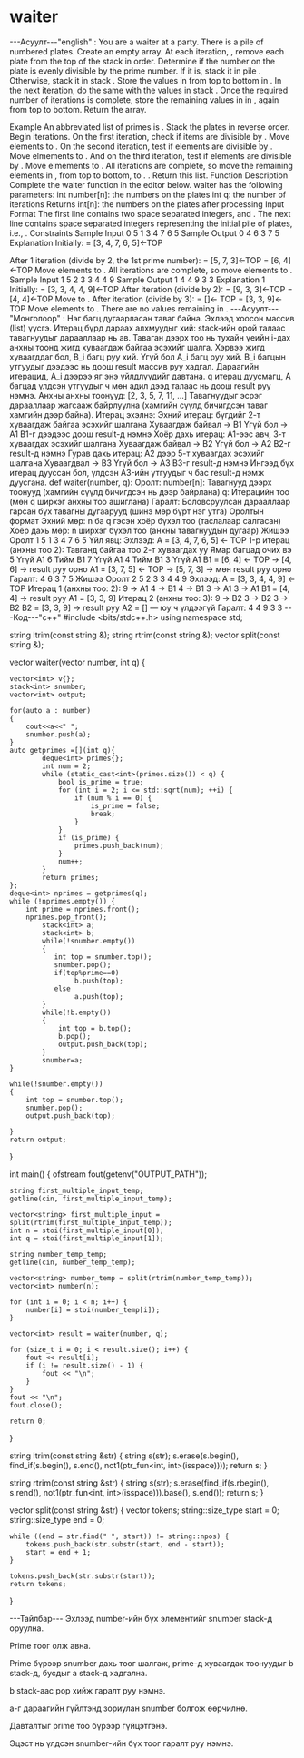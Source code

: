# waiter

---Асуулт---"english" :
You are a waiter at a party. There is a pile of numbered plates. Create an empty  array. At each iteration, , remove each plate from the top of the stack in order. Determine if the number on the plate is evenly divisible by the  prime number. If it is, stack it in pile . Otherwise, stack it in stack . Store the values in  from top to bottom in . In the next iteration, do the same with the values in stack . Once the required number of iterations is complete, store the remaining values in  in , again from top to bottom. Return the  array.

Example
An abbreviated list of primes is . Stack the plates in reverse order.
Begin iterations. On the first iteration, check if items are divisible by .
Move  elements to .
On the second iteration, test if  elements are divisible by .
Move  elmements to .
And on the third iteration, test if  elements are divisible by .
Move  elmements to .
All iterations are complete, so move the remaining elements in , from top to bottom, to .
. Return this list.
Function Description
Complete the waiter function in the editor below.
waiter has the following parameters:
int number[n]: the numbers on the plates
int q: the number of iterations
Returns
int[n]: the numbers on the plates after processing
Input Format
The first line contains two space separated integers,  and .
The next line contains  space separated integers representing the initial pile of plates, i.e., .
Constraints
Sample Input 0
5 1
3 4 7 6 5
Sample Output 0
4
6
3
7
5
Explanation 
Initially:
 = [3, 4, 7, 6, 5]<-TOP

After 1 iteration (divide by 2, the 1st prime number):
 = [5, 7, 3]<-TOP
 = [6, 4]<-TOP
Move  elements to .
All iterations are complete, so move  elements to .
Sample Input 1
5 2
3 3 4 4 9
Sample Output 1
4
4
9
3
3
Explanation 1
Initially:
 = [3, 3, 4, 4, 9]<-TOP
After  iteration (divide by 2):
 = [9, 3, 3]<-TOP
 = [4, 4]<-TOP
Move  to .
After  iteration (divide by 3):
 = []<- TOP
 = [3, 3, 9]<-TOP
Move  elements to .
There are no values remaining in .
---Асуулт---"Монголоор" :
Нэг багц дугаарласан таваг байна. Эхлээд хоосон массив (list) үүсгэ.
Итерац бүрд дараах алхмуудыг хий:
stack-ийн орой талаас тавагнуудыг дарааллаар нь ав.
Таваган дээрх тоо нь тухайн үеийн i-дах анхны тоонд жигд хуваагдаж байгаа эсэхийг шалга.
Хэрвээ жигд хуваагддаг бол, B_i багц руу хий.
Үгүй бол A_i багц руу хий.
B_i багцын утгуудыг дээдээс нь доош result массив руу хадгал.
Дараагийн итерацид, A_i дээрээ яг энэ үйлдлүүдийг давтана.
q итерац дуусмагц, A багцад үлдсэн утгуудыг ч мөн адил дээд талаас нь доош result руу нэмнэ.
Анхны анхны тоонууд: [2, 3, 5, 7, 11, …]
Тавагнуудыг эсрэг дарааллаар жагсааж байрлуулна (хамгийн сүүлд бичигдсэн таваг хамгийн дээр байна).
Итерац эхэлнэ:
Эхний итерац: бүгдийг 2-т хуваагдаж байгаа эсэхийг шалгана
Хуваагдаж байвал → B1
Үгүй бол → A1
B1-г дээдээс доош result-д нэмнэ
Хоёр дахь итерац: A1-ээс авч, 3-т хуваагдах эсэхийг шалгана
Хуваагдаж байвал → B2
Үгүй бол → A2
B2-г result-д нэмнэ
Гурав дахь итерац: A2 дээр 5-т хуваагдах эсэхийг шалгана
Хуваагдвал → B3
Үгүй бол → A3
B3-г result-д нэмнэ
Ингээд бүх итерац дууссан бол, үлдсэн A3-ийн утгуудыг ч бас result-д нэмж дуусгана.
def waiter(number, q):
Оролт:
number[n]: Тавагнууд дээрх тоонууд (хамгийн сүүлд бичигдсэн нь дээр байрлана)
q: Итерацийн тоо (мөн q ширхэг анхны тоо ашиглана)
 Гаралт:
Боловсруулсан дарааллаар гарсан бүх тавагны дугаарууд (шинэ мөр бүрт нэг утга)
 Оролтын формат
Эхний мөр: n ба q гэсэн хоёр бүхэл тоо (таслалаар салгасан)
Хоёр дахь мөр: n ширхэг бүхэл тоо (анхны тавагнуудын дугаар)
Жишээ Оролт 1
5 1
3 4 7 6 5
Үйл явц:
Эхлээд:
A = [3, 4, 7, 6, 5] <- TOP
1-р итерац (анхны тоо 2):
Тавганд байгаа тоо	2-т хуваагдах уу Ямар багцад очих вэ
5	Үгүй	A1
6	Тийм	B1
7	Үгүй	A1
4	Тийм	B1
3	Үгүй	A1
B1 = [6, 4] <- TOP → [4, 6] → result руу орно
A1 = [3, 7, 5] <- TOP → [5, 7, 3] → мөн result руу орно
Гаралт:
4
6
3
7
5
 Жишээ Оролт 2
5 2
3 3 4 4 9
Эхлээд:
A = [3, 3, 4, 4, 9] <- TOP
Итерац 1 (анхны тоо: 2):
9 → A1
4 → B1
4 → B1
3 → A1
3 → A1
B1 = [4, 4] → result руу
A1 = [3, 3, 9]
Итерац 2 (анхны тоо: 3):
9 → B2
3 → B2
3 → B2
B2 = [3, 3, 9] → result руу
A2 = [] — юу ч үлдээгүй
Гаралт:
4
4
9
3
3
---Код---"c++"
#include <bits/stdc++.h>
using namespace std;

string ltrim(const string &);
string rtrim(const string &);
vector<string> split(const string &);

vector<int> waiter(vector<int> number, int q) {
    
    vector<int> v{};
    stack<int> snumber;
    vector<int> output;
    
    for(auto a : number)
    {
        cout<<a<<" ";
        snumber.push(a);
    }
    auto getprimes =[](int q){
            deque<int> primes{};
            int num = 2;
            while (static_cast<int>(primes.size()) < q) {
                bool is_prime = true;
                for (int i = 2; i <= std::sqrt(num); ++i) {
                    if (num % i == 0) {
                        is_prime = false;
                        break;
                    }
                }
                if (is_prime) {
                    primes.push_back(num);
                }
                num++;
            }
            return primes;
    };
    deque<int> nprimes = getprimes(q);
    while (!nprimes.empty()) {
        int prime = nprimes.front();
        nprimes.pop_front();
            stack<int> a;
            stack<int> b;
            while(!snumber.empty())
            {
               int top = snumber.top();
               snumber.pop();
               if(top%prime==0)
                    b.push(top);
               else
                    a.push(top);
            }
            while(!b.empty())
            {
                int top = b.top();
                b.pop();
                output.push_back(top);
            }
            snumber=a;
    }
    
    while(!snumber.empty())
    {
        int top = snumber.top();
        snumber.pop();
        output.push_back(top);
    
    }
    return output;
}

int main()
{
    ofstream fout(getenv("OUTPUT_PATH"));

    string first_multiple_input_temp;
    getline(cin, first_multiple_input_temp);

    vector<string> first_multiple_input = split(rtrim(first_multiple_input_temp));
    int n = stoi(first_multiple_input[0]);
    int q = stoi(first_multiple_input[1]);

    string number_temp_temp;
    getline(cin, number_temp_temp);

    vector<string> number_temp = split(rtrim(number_temp_temp));
    vector<int> number(n);

    for (int i = 0; i < n; i++) {
        number[i] = stoi(number_temp[i]);
    }

    vector<int> result = waiter(number, q);

    for (size_t i = 0; i < result.size(); i++) {
        fout << result[i];
        if (i != result.size() - 1) {
            fout << "\n";
        }
    }
    fout << "\n";
    fout.close();

    return 0;
}

string ltrim(const string &str) {
    string s(str);
    s.erase(s.begin(), find_if(s.begin(), s.end(), not1(ptr_fun<int, int>(isspace))));
    return s;
}

string rtrim(const string &str) {
    string s(str);
    s.erase(find_if(s.rbegin(), s.rend(), not1(ptr_fun<int, int>(isspace))).base(), s.end());
    return s;
}

vector<string> split(const string &str) {
    vector<string> tokens;
    string::size_type start = 0;
    string::size_type end = 0;

    while ((end = str.find(" ", start)) != string::npos) {
        tokens.push_back(str.substr(start, end - start));
        start = end + 1;
    }

    tokens.push_back(str.substr(start));
    return tokens;
}


---Тайлбар--- 
Эхлээд number-ийн бүх элементийг snumber stack-д оруулна.

Prime тоог олж авна.

Prime бүрээр snumber дахь тоог шалгаж, prime-д хуваагдах тоонуудыг b stack-д, бусдыг a stack-д хадгална.

b stack-аас pop хийж гаралт руу нэмнэ.

a-г дараагийн гүйлтэнд зориулан snumber болгож өөрчилнө.

Давталтыг prime тоо бүрээр гүйцэтгэнэ.

Эцэст нь үлдсэн snumber-ийн бүх тоог гаралт руу нэмнэ.

